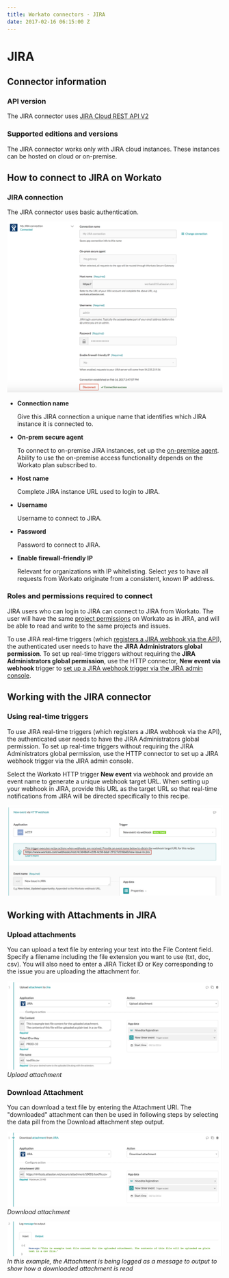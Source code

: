 ```yaml
---
title: Workato connectors - JIRA
date: 2017-02-16 06:15:00 Z
---
```


# JIRA

## Connector information

### API version
The JIRA connector uses [JIRA Cloud REST API V2](https://docs.atlassian.com/jira/REST/cloud/)

### Supported editions and versions
The JIRA connector works only with JIRA cloud instances. These instances can be hosted on cloud or on-premise.

## How to connect to JIRA on Workato

### JIRA connection
The JIRA connector uses basic authentication.

![Configured JIRA connection](/assets/images/jira-docs/configured_jira_connection.png)
* **Connection name**

  Give this JIRA connection a unique name that identifies which JIRA instance it is connected to.

* **On-prem secure agent**

  To connect to on-premise JIRA instances, set up the [on-premise agent](https://www.workato.com/secure_agents). Ability to use the on-premise access functionality depends on the Workato plan subscribed to.

* **Host name**

  Complete JIRA instance URL used to login to JIRA.

* **Username**

  Username to connect to JIRA.

* **Password**

  Password to connect to JIRA.

* **Enable firewall-friendly IP**

  Relevant for organizations with IP whitelisting. Select *yes* to have all requests from Workato originate from a consistent, known IP address.

### Roles and permissions required to connect
JIRA users who can login to JIRA can connect to JIRA from Workato. The user will have the same [project permissions](https://confluence.atlassian.com/adminjiracloud/managing-project-permissions-776636362.html) on Workato as in JIRA, and will be able to read and write to the same projects and issues.

To use JIRA real-time triggers (which [registers a JIRA webhook via the API](https://developer.atlassian.com/jiradev/jira-apis/webhooks#Webhooks-Registeringawebhook)), the authenticated user needs to have the **JIRA Administrators global permission**. To set up real-time triggers without requiring the **JIRA Administrators global permission**, use the HTTP connector, **New event via webhook** trigger to [set up a JIRA webhook trigger via the JIRA admin console](https://developer.atlassian.com/jiradev/jira-apis/webhooks#Webhooks-jiraadmin).

## Working with the JIRA connector

### Using real-time triggers

To use JIRA real-time triggers (which registers a JIRA webhook via the API), the authenticated user needs to have the JIRA Administrators global permission. To set up real-time triggers without requiring the JIRA Administrators global permission, use the HTTP connector to set up a JIRA webhook trigger via the JIRA admin console.

Select the Workato HTTP trigger **New event** via webhook and provide an event name to generate a unique webhook target URL.
When setting up your webhook in JIRA, provide this URL as the target URL so that real-time notifications from JIRA will be directed specifically to this recipe.

![JIRA](/assets/images/connectors/jira/jira.png)

## Working with Attachments in JIRA

### Upload attachments

You can upload a text file by entering your text into the File Content field. Specify a filename including the file extension you want to use (txt, doc, csv). You will also need to enter a JIRA Ticket ID or Key corresponding to the issue you are uploading the attachment for.

![JIRA](/assets/images/connectors/jira/upload-jira.png)
*Upload attachment*

### Download Attachment

You can download a text file by entering the Attachment URI. The "downloaded" attachment can then be used in following steps by selecting the data pill from the Download attachment step output.

![JIRA](/assets/images/connectors/jira/download-jira.png)
*Download attachment*

![JIRA](/assets/images/connectors/jira/log-message-jira.png)
*In this example, the Attachment is being logged as a message to output to show how a downloaded attachment is read*

